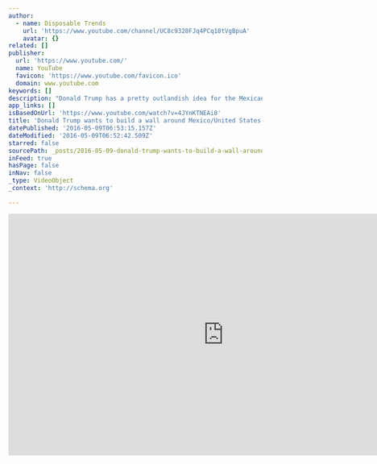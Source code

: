 ```yaml
---
author:
  - name: Disposable Trends
    url: 'https://www.youtube.com/channel/UC8c9328FJq4PCq18tVgBpuA'
    avatar: {}
related: []
publisher:
  url: 'https://www.youtube.com/'
  name: YouTube
  favicon: 'https://www.youtube.com/favicon.ico'
  domain: www.youtube.com
keywords: []
description: "Donald Trump has a pretty outlandish idea for the Mexican Wall and he shows us all about it on the next Disposable Trends!! _________________________________________________________________ We go at it Right Wing and Left Wing style and you'll be rolling on the floor when you watch this episode!"
app_links: []
isBasedOnUrl: 'https://www.youtube.com/watch?v=4JYnKTNEAi8'
title: 'Donald Trump wants to build a wall around Mexico/United States border!!!'
datePublished: '2016-05-09T06:53:15.157Z'
dateModified: '2016-05-09T06:52:42.509Z'
starred: false
sourcePath: _posts/2016-05-09-donald-trump-wants-to-build-a-wall-around-mexicounited-stat.md
inFeed: true
hasPage: false
inNav: false
_type: VideoObject
_context: 'http://schema.org'

---
```

<iframe src="https://cdn.embedly.com/widgets/media.html?src=https%3A%2F%2Fwww.youtube.com%2Fembed%2F4JYnKTNEAi8%3Ffeature%3Doembed&amp;url=https%3A%2F%2Fwww.youtube.com%2Fwatch%3Fv%3D4JYnKTNEAi8&amp;image=https%3A%2F%2Fi.ytimg.com%2Fvi%2F4JYnKTNEAi8%2Fhqdefault.jpg&amp;key=b7d04c9b404c499eba89ee7072e1c4f7&amp;type=text%2Fhtml&amp;schema=youtube" width="854" height="480" scrolling="no" frameborder="0" allowfullscreen="" style=""></iframe>